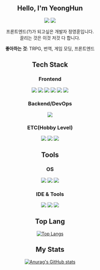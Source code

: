 <div align="center">

## Hello, I'm YeongHun

<a href="https://wandering-bear.tistory.com/" target="_blank"><img src="https://img.shields.io/badge/tistory-FF5722?style=for-the-badge&logo=Blogger&logoColor=white"/></a>
<a href="mailto:gohan9511@gmail.com" target="_blank"><img src="https://img.shields.io/badge/gohan9511@gmail.com-EA4335?style=for-the-badge&logo=Gmail&logoColor=white"/></a>

프론트엔드(?)가 되고싶은 개발자 정영훈입니다.  
끌리는 것은 이것 저것 다 합니다.

**좋아하는 것**: TRPG, 번역, 게임 모딩, 프론트엔드

## Tech Stack

### Frontend

<img src="https://img.shields.io/badge/HTML5-E34F26?style=for-the-badge&logo=html5&logoColor=white"/>
<img src="https://img.shields.io/badge/CSS3-1572B6?style=for-the-badge&logo=css3&logoColor=white"/>
<img src="https://img.shields.io/badge/JavaScript-F7DF1E?style=for-the-badge&logo=javascript&logoColor=black"/>
<img src="https://img.shields.io/badge/TypeScript-3178C6?style=for-the-badge&logo=typescript&logoColor=white"/>
<img src="https://img.shields.io/badge/React-61DAFB?style=for-the-badge&logo=react&logoColor=black"/>
<img src="https://img.shields.io/badge/Next.js-000000?style=for-the-badge&logo=next.js&logoColor=white"/>

### Backend/DevOps

<img src="https://img.shields.io/badge/Docker-2496ED?style=for-the-badge&logo=docker&logoColor=white"/>

### ETC(Hobby Level)

<img src="https://img.shields.io/badge/node.js-339933?style=for-the-badge&logo=Node.js&logoColor=white"/>
<img src="https://img.shields.io/badge/Kotlin-7F52FF?style=for-the-badge&logo=kotlin&logoColor=white"/>
<img src="https://img.shields.io/badge/Python-3776AB?style=for-the-badge&logo=python&logoColor=white"/>

## Tools

### OS
<img src="https://img.shields.io/badge/Windows%2010-0078D6?style=for-the-badge&logo=Windows&logoColor=white"/>
<img src="https://img.shields.io/badge/macOS%20Sequoia-000000?style=for-the-badge&logo=Apple&logoColor=white"/>
<img src="https://img.shields.io/badge/Ubuntu%2022.04-E95420?style=for-the-badge&logo=Ubuntu&logoColor=white"/>

### IDE & Tools
<img src="https://img.shields.io/badge/VSCode-007ACC?style=for-the-badge&logo=Visual%20Studio%20Code&logoColor=white"/>
<img src="https://img.shields.io/badge/Notion-000000?style=for-the-badge&logo=Notion&logoColor=white"/>
<img src="https://img.shields.io/badge/Postman-FF6C37?style=for-the-badge&logo=Postman&logoColor=white"/>

## Top Lang
[![Top Langs](https://github-readme-stats.vercel.app/api/top-langs/?username=clorose&langs_count=8)](https://github.com/clorose/github-readme-stats)

## My Stats
[![Anurag's GitHub stats](https://github-readme-stats.vercel.app/api?username=clorose)](https://github.com/clorose/github-readme-stats)

</div>

